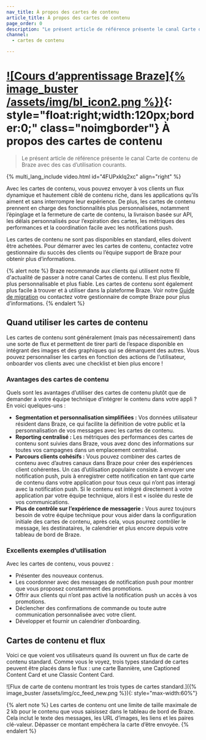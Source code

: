 ```yaml
---
nav_title: À propos des cartes de contenu
article_title: À propos des cartes de contenu
page_order: 0
description: "Le présent article de référence présente le canal Carte de contenu de Braze avec des cas d’utilisation courants."
channel:
  - cartes de contenu

---
```


# [![Cours d’apprentissage Braze]{% image_buster /assets/img/bl_icon2.png %})](https://learning.braze.com/messaging-channels-content-cards){: style="float:right;width:120px;border:0;" class="noimgborder"} À propos des cartes de contenu

> Le présent article de référence présente le canal Carte de contenu de Braze avec des cas d’utilisation courants.

{% multi_lang_include video.html id="4FUPxkIq2xc" align="right" %}

Avec les cartes de contenu, vous pouvez envoyer à vos clients un flux dynamique et hautement ciblé de contenu riche, dans les applications qu’ils aiment et sans interrompre leur expérience. De plus, les cartes de contenu prennent en charge des fonctionnalités plus personnalisées, notamment l’épinglage et la fermeture de carte de contenu, la livraison basée sur API, les délais personnalisés pour l’expiration des cartes, les métriques des performances et la coordination facile avec les notifications push.

Les cartes de contenu ne sont pas disponibles en standard, elles doivent être achetées. Pour démarrer avec les cartes de contenu, contactez votre gestionnaire du succès des clients ou l’équipe support de Braze pour obtenir plus d’informations.

{% alert note %}
Braze recommande aux clients qui utilisent notre fil d'actualité de passer à notre canal Cartes de contenu. Il est plus flexible, plus personnalisable et plus fiable. Les cartes de contenu sont également plus facile à trouver et à utiliser dans la plateforme Braze. Voir notre [Guide de migration]({{site.baseurl}}/user_guide/message_building_by_channel/content_cards/migrating_from_news_feed/) ou contactez votre gestionnaire de compte Braze pour plus d’informations.
{% endalert %}

## Quand utiliser les cartes de contenu

Les cartes de contenu sont généralement (mais pas nécessairement) dans une sorte de flux et permettent de tirer parti de l’espace disponible en intégrant des images et des graphiques qui se démarquent des autres. Vous pouvez personnaliser les cartes en fonction des actions de l’utilisateur, onboarder vos clients avec une checklist et bien plus encore !

### Avantages des cartes de contenu

Quels sont les avantages d’utiliser des cartes de contenu plutôt que de demander à votre équipe technique d’intégrer le contenu dans votre appli ? En voici quelques-uns :

- **Segmentation et personnalisation simplifiées :** Vos données utilisateur résident dans Braze, ce qui facilite la définition de votre public et la personnalisation de vos messages avec les cartes de contenu.
- **Reporting centralisé :** Les métriques des performances des cartes de contenu sont suivies dans Braze, vous avez donc des informations sur toutes vos campagnes dans un emplacement centralisé.
- **Parcours clients cohésifs :** Vous pouvez combiner des cartes de contenu avec d’autres canaux dans Braze pour créer des expériences client cohérentes. Un cas d’utilisation populaire consiste à envoyer une notification push, puis à enregistrer cette notification en tant que carte de contenu dans votre application pour tous ceux qui n’ont pas interagi avec la notification push. Si le contenu est intégré directement à votre application par votre équipe technique, alors il est « isolée du reste de vos communications.
- **Plus de contrôle sur l’expérience de messagerie :** Vous aurez toujours besoin de votre équipe technique pour vous aider dans la configuration initiale des cartes de contenu, après cela, vous pourrez contrôler le message, les destinataires, le calendrier et plus encore depuis votre tableau de bord de Braze.

### Excellents exemples d’utilisation

Avec les cartes de contenu, vous pouvez :
- Présenter des nouveaux contenus.
- Les coordonner avec des messages de notification push pour montrer que vous proposez constamment des promotions.
- Offrir aux clients qui n’ont pas activé la notification push un accès à vos promotions.
- Déclencher des confirmations de commande ou toute autre communication personnalisée avec votre client.
- Développer et fournir un calendrier d’onboarding.

## Cartes de contenu et flux

Voici ce que voient vos utilisateurs quand ils ouvrent un flux de carte de contenu standard. Comme vous le voyez, trois types standard de cartes peuvent être placés dans le flux : une carte Bannière, une Captioned Content Card et une Classic Content Card.

![Flux de carte de contenu montrant les trois types de cartes standard.]({% image_buster /assets/img/cc_feed_new.png %}){: style="max-width:60%"}

{% alert note %}
Les cartes de contenu ont une limite de taille maximale de 2 kb pour le contenu que vous saisissez dans le tableau de bord de Braze. Cela inclut le texte des messages, les URL d’images, les liens et les paires clé-valeur. Dépasser ce montant empêchera la carte d’être envoyée.
{% endalert %}
